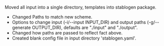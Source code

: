 Moved all input into a single directory, templates into stablogen package.

 - Changed Paths to match new scheme.
 - Options to change input (-i/--input INPUT\_DIR) and output paths
   (-g/--generate OUTPUT\_DIR), defaults are "./input" and "./output".
 - Changed how paths are passed to reflect fact above.
 - Created blank config file in input directory 'stablogen.yaml'.
